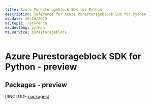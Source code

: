 ```yaml
---
title: Azure Purestorageblock SDK for Python
description: Reference for Azure Purestorageblock SDK for Python
ms.date: 10/29/2025
ms.topic: reference
ms.devlang: python
ms.service: purestorageblock
---
```

# Azure Purestorageblock SDK for Python - preview
## Packages - preview
[!INCLUDE [packages](purestorageblock-index.md)]